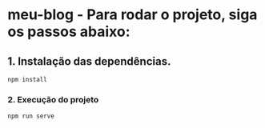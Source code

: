 # meu-blog - Para rodar o projeto, siga os passos abaixo:

## 1. Instalação das dependências.
```
npm install
```

### 2. Execução do projeto
```
npm run serve
```
